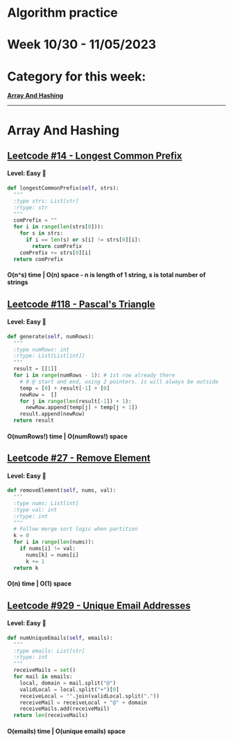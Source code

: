 # Algorithm practice

# Week 10/30 - 11/05/2023

# Category for this week:
**[Array And Hashing](#array-and-hashing)**<br>

---

# Array And Hashing

## [Leetcode #14 - Longest Common Prefix](https://leetcode.com/problems/longest-common-prefix/)

#### Level: Easy 📗

```python
def longestCommonPrefix(self, strs):
  """
  :type strs: List[str]
  :rtype: str
  """
  comPrefix = ""
  for i in range(len(strs[0])):
    for s in strs:
      if i == len(s) or s[i] != strs[0][i]:
        return comPrefix
    comPrefix += strs[0][i]
  return comPrefix
```

#### O(n^s) time | O(n) space - n is length of 1 string, s is total number of strings

## [Leetcode #118 - Pascal's Triangle](https://leetcode.com/problems/pascals-triangle/)

#### Level: Easy 📗

```python
def generate(self, numRows):
  """
  :type numRows: int
  :rtype: List[List[int]]
  """
  result = [[1]]
  for i in range(numRows - 1): # 1st row already there
    # 0 @ start and end, using 2 pointers. 1s will always be outside
    temp = [0] + result[-1] + [0] 
    newRow =  []
    for j in range(len(result[-1]) + 1):
      newRow.append(temp[j] + temp[j + 1])
    result.append(newRow)
  return result
```

#### O(numRows!) time | O(numRows!) space

## [Leetcode #27 - Remove Element](https://leetcode.com/problems/remove-element/)

#### Level: Easy 📗

```python
def removeElement(self, nums, val):
  """
  :type nums: List[int]
  :type val: int
  :rtype: int
  """
  # Follow merge sort logic when partition
  k = 0
  for i in range(len(nums)):
    if nums[i] != val:
      nums[k] = nums[i]
      k += 1
  return k
```

#### O(n) time | O(1) space

## [Leetcode #929 - Unique Email Addresses](https://leetcode.com/problems/unique-email-addresses/)

#### Level: Easy 📗

```python
def numUniqueEmails(self, emails):
  """
  :type emails: List[str]
  :rtype: int
  """
  receiveMails = set()
  for mail in emails:
    local, domain = mail.split("@")
    validLocal = local.split("+")[0]
    receiveLocal = "".join(validLocal.split("."))
    receiveMail = receiveLocal + "@" + domain
    receiveMails.add(receiveMail)
  return len(receiveMails)
```

#### O(emails) time | O(unique emails) space
